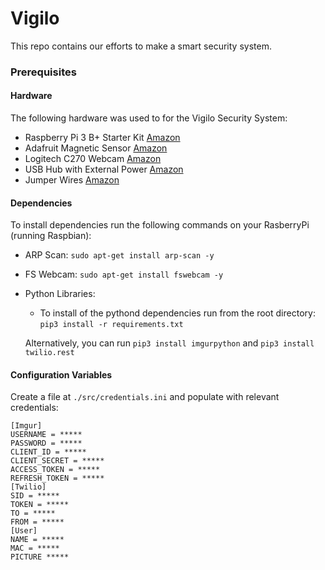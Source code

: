 # Vigilo
This repo contains our efforts to make a smart security system. 

### Prerequisites 

#### Hardware
The following hardware was used to for the Vigilo Security System:
  * Raspberry Pi 3 B+ Starter Kit [Amazon](https://www.amazon.com/gp/product/B07BCC8PK7/ref=oh_aui_detailpage_o00_s00?ie=UTF8&psc=1)
  * Adafruit Magnetic Sensor [Amazon](https://www.amazon.com/gp/product/B01GQFUYAS/ref=oh_aui_detailpage_o01_s00?ie=UTF8&psc=1)
  * Logitech C270 Webcam [Amazon](https://www.amazon.com/Logitech-Widescreen-Recording-Certified-Refurbished/dp/B071KT6W9P/ref=sr_1_1?ie=UTF8&qid=1525758605&sr=8-1&keywords=logitech+c270&dpID=41HVqwN850L&preST=_SX300_QL70_&dpSrc=srch)
  * USB Hub with External Power [Amazon](https://www.amazon.com/Adesso-AUH-2070P-Port-Power-Adapter/dp/B07BK5539K/ref=sr_1_5?s=electronics&ie=UTF8&qid=1525758650&sr=1-5&keywords=adesso+usb+hub)
  * Jumper Wires [Amazon](https://www.amazon.com/120pcs-Multicolored-Breadboard-Arduino-raspberry/dp/B01LZF1ZSZ/ref=sr_1_fkmr0_1?s=electronics&ie=UTF8&qid=1525758697&sr=1-1-fkmr0&keywords=heirtronic+jumper+wires)

#### Dependencies
To install dependencies run the following commands on your RasberryPi (running Raspbian):
  * ARP Scan:
    `sudo apt-get install arp-scan -y`
  * FS Webcam:
    `sudo apt-get install fswebcam -y`
  * Python Libraries:
     * To install of the pythond dependencies run from the root directory:
        `pip3 install -r requirements.txt`
     
     Alternatively, you can run `pip3 install imgurpython` and `pip3 install twilio.rest`
     
#### Configuration Variables
Create a file at `./src/credentials.ini` and populate with relevant credentials: 
```
[Imgur]
USERNAME = *****
PASSWORD = *****
CLIENT_ID = *****
CLIENT_SECRET = *****
ACCESS_TOKEN = *****
REFRESH_TOKEN = *****
[Twilio]
SID = *****
TOKEN = *****
TO = *****
FROM = *****
[User]
NAME = *****
MAC = *****
PICTURE *****
```

